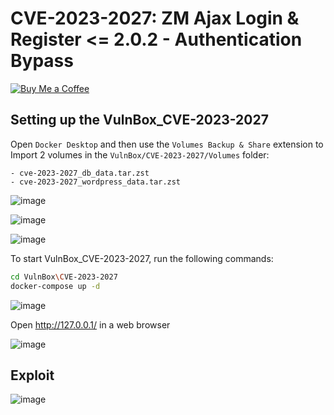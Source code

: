 # CVE-2023-2027: ZM Ajax Login & Register <= 2.0.2 - Authentication Bypass
[![Buy Me a Coffee](https://www.buymeacoffee.com/assets/img/custom_images/orange_img.png)](https://www.buymeacoffee.com/truocphan)

## Setting up the VulnBox_CVE-2023-2027
Open `Docker Desktop` and then use the `Volumes Backup & Share` extension to Import 2 volumes in the `VulnBox/CVE-2023-2027/Volumes` folder:
```
- cve-2023-2027_db_data.tar.zst
- cve-2023-2027_wordpress_data.tar.zst
```

![image](https://user-images.githubusercontent.com/57470560/233693251-2384026e-cc26-408e-bc1f-0e57b79f7a8f.png)

![image](https://user-images.githubusercontent.com/57470560/233693818-af69b685-87f0-432f-8239-9f9a8f189148.png)

![image](https://user-images.githubusercontent.com/57470560/233694124-6b2e5ef7-babd-4c41-ab46-0f2de611e2ef.png)

To start VulnBox_CVE-2023-2027, run the following commands:
```bash
cd VulnBox\CVE-2023-2027
docker-compose up -d
```
![image](https://user-images.githubusercontent.com/57470560/233721625-9cb6a923-4874-41aa-8609-1e12d819ad16.png)

Open http://127.0.0.1/ in a web browser

![image](https://user-images.githubusercontent.com/57470560/233694949-0c03fb28-ed7a-4ac4-a9a7-83e8c21a61b9.png)

## Exploit
![image](https://user-images.githubusercontent.com/57470560/233716641-df691b4c-5b77-4ddf-937f-599158fac65e.png)
